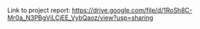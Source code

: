 Link to project report: https://drive.google.com/file/d/1RoSh8C-Mr0a_N3PBgViLCjEE_VybQaoz/view?usp=sharing
